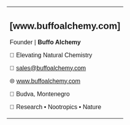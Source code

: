 <table style="font-family: Arial; border: none; padding: 20px;">
  <tr>
    <td>
      <h2>[www.buffoalchemy.com]</h2>
      <p>Founder | <strong>Buffo Alchemy</strong></p>
      <p>🌿 Elevating Natural Chemistry</p>
      <p>📧 <a href="mailto:sales@buffoalchemy.com">sales@buffoalchemy.com</a></p>
      <p>🌐 <a href="https://www.buffoalchemy.com">www.buffoalchemy.com</a></p>
      <p>📍 Budva, Montenegro</p>
      <p>🔬 Research • Nootropics • Nature</p>
    </td>
  </tr>
</table>
